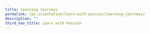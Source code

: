 ```yaml
---
title: Learning Journeys
permalink: /p1-orientation/learn-with-passion/learning-journeys/
description: ""
third_nav_title: Learn with Passion
---
```

